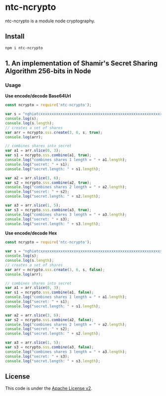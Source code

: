 # ntc-ncrypto
ntc-ncrypto is a module node cryptography.  

## Install

```bash
npm i ntc-ncrypto
```

## 1. An implementation of Shamir's Secret Sharing Algorithm 256-bits in Node

### Usage
**Use encode/decode Base64Url**  
```js
const ncrypto = require('ntc-ncrypto');

var s = "nghiatcxxxxxxxxxxxxxxxxxxxxxxxxxxxxxxxxxxxxxxxxxxxxxxxxxxxxxxxxxxxxxxxxxxxxxxxxxxxxxxxxxxxxxxxxxxxxxxxxxxxxxx"
console.log(s);
console.log(s.length);
// creates a set of shares
var arr = ncrypto.sss.create(3, 6, s, true);
console.log(arr);

// combines shares into secret
var a1 = arr.slice(0, 3);
var s1 = ncrypto.sss.combine(a1, true);
console.log("combines shares 1 length = " + a1.length);
console.log("secret: " + s1);
console.log("secret.length: " + s1.length);

var a2 = arr.slice(3, 6);
var s2 = ncrypto.sss.combine(a2, true);
console.log("combines shares 2 length = " + a2.length);
console.log("secret: " + s2);
console.log("secret.length: " + s2.length);

var a3 = arr.slice(1, 5);
var s3 = ncrypto.sss.combine(a3, true);
console.log("combines shares 3 length = " + a3.length);
console.log("secret: " + s3);
console.log("secret.length: " + s3.length);
```

**Use encode/decode Hex**  
```js
const ncrypto = require('ntc-ncrypto');

var s = "nghiatcxxxxxxxxxxxxxxxxxxxxxxxxxxxxxxxxxxxxxxxxxxxxxxxxxxxxxxxxxxxxxxxxxxxxxxxxxxxxxxxxxxxxxxxxxxxxxxxxxxxxxx"
console.log(s);
console.log(s.length);
// creates a set of shares
var arr = ncrypto.sss.create(3, 6, s, false);
console.log(arr);

// combines shares into secret
var a1 = arr.slice(0, 3);
var s1 = ncrypto.sss.combine(a1, false);
console.log("combines shares 1 length = " + a1.length);
console.log("secret: " + s1);
console.log("secret.length: " + s1.length);

var a2 = arr.slice(3, 6);
var s2 = ncrypto.sss.combine(a2, false);
console.log("combines shares 2 length = " + a2.length);
console.log("secret: " + s2);
console.log("secret.length: " + s2.length);

var a3 = arr.slice(1, 5);
var s3 = ncrypto.sss.combine(a3, false);
console.log("combines shares 3 length = " + a3.length);
console.log("secret: " + s3);
console.log("secret.length: " + s3.length);
```

## License
This code is under the [Apache License v2](https://www.apache.org/licenses/LICENSE-2.0).  
